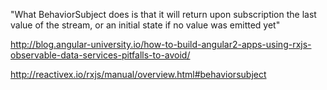 "What BehaviorSubject does is that it will return upon subscription
 the last value of the stream, or an initial state if no value was emitted yet"

http://blog.angular-university.io/how-to-build-angular2-apps-using-rxjs-observable-data-services-pitfalls-to-avoid/


http://reactivex.io/rxjs/manual/overview.html#behaviorsubject
